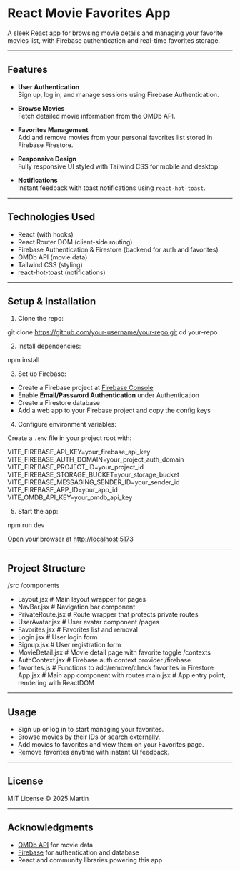 # React Movie Favorites App

A sleek React app for browsing movie details and managing your favorite movies list, with Firebase authentication and real-time favorites storage.

---

## Features

- **User Authentication**  
  Sign up, log in, and manage sessions using Firebase Authentication.

- **Browse Movies**  
  Fetch detailed movie information from the OMDb API.

- **Favorites Management**  
  Add and remove movies from your personal favorites list stored in Firebase Firestore.

- **Responsive Design**  
  Fully responsive UI styled with Tailwind CSS for mobile and desktop.

- **Notifications**  
  Instant feedback with toast notifications using `react-hot-toast`.

---

## Technologies Used

- React (with hooks)  
- React Router DOM (client-side routing)  
- Firebase Authentication & Firestore (backend for auth and favorites)  
- OMDb API (movie data)  
- Tailwind CSS (styling)  
- react-hot-toast (notifications)  

---

## Setup & Installation

1. Clone the repo:

git clone https://github.com/your-username/your-repo.git
cd your-repo

2. Install dependencies:

npm install

3. Set up Firebase:

- Create a Firebase project at [Firebase Console](https://console.firebase.google.com/)
- Enable **Email/Password Authentication** under Authentication
- Create a Firestore database
- Add a web app to your Firebase project and copy the config keys

4. Configure environment variables:

Create a `.env` file in your project root with:

VITE_FIREBASE_API_KEY=your_firebase_api_key
VITE_FIREBASE_AUTH_DOMAIN=your_project_auth_domain
VITE_FIREBASE_PROJECT_ID=your_project_id
VITE_FIREBASE_STORAGE_BUCKET=your_storage_bucket
VITE_FIREBASE_MESSAGING_SENDER_ID=your_sender_id
VITE_FIREBASE_APP_ID=your_app_id
VITE_OMDB_API_KEY=your_omdb_api_key

5. Start the app:

npm run dev

Open your browser at [http://localhost:5173](http://localhost:5173)

---

## Project Structure

/src
/components
- Layout.jsx # Main layout wrapper for pages
- NavBar.jsx # Navigation bar component
- PrivateRoute.jsx # Route wrapper that protects private routes
- UserAvatar.jsx # User avatar component
/pages
- Favorites.jsx # Favorites list and removal
- Login.jsx # User login form
- Signup.jsx # User registration form
- MovieDetail.jsx # Movie detail page with favorite toggle
/contexts
- AuthContext.jsx # Firebase auth context provider
/firebase
- favorites.js # Functions to add/remove/check favorites in Firestore
App.jsx # Main app component with routes
main.jsx # App entry point, rendering with ReactDOM

---

## Usage

- Sign up or log in to start managing your favorites.
- Browse movies by their IDs or search externally.
- Add movies to favorites and view them on your Favorites page.
- Remove favorites anytime with instant UI feedback.

---

## License

MIT License © 2025 Martin

---

## Acknowledgments

- [OMDb API](http://www.omdbapi.com/) for movie data  
- [Firebase](https://firebase.google.com/) for authentication and database  
- React and community libraries powering this app